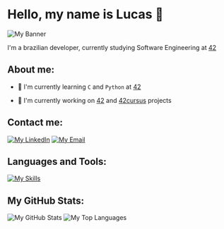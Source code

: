 # Hello, my name is Lucas 👋

![My Banner](https://i.pinimg.com/originals/e4/26/70/e426702edf874b181aced1e2fa5c6cde.gif)

I'm a brazilian developer, currently studying Software Engineering at [42](https://www.42sp.org.br/)

## About me:

- 🌱 I'm currently learning `C` and `Python` at [42](https://www.42sp.org.br/)

- 🚀 I'm currently working on [42](https://www.42sp.org.br/) and [42cursus]() projects

## Contact me:

[![My LinkedIn](https://img.shields.io/badge/-LinkedIn-0077B5?style=for-the-badge&logo=linkedin&logoColor=white)](https://www.linkedin.com/in/lsapacheco/)
[![My Email](https://img.shields.io/badge/-Email-000000?style=for-the-badge&logo=gmail&logoColor=white)](https://mail.google.com/mail/u/0/#inbox?compose=GTvVlcSKkVdFhFJXDqKxNfMHGlCRPdCTFZskhBsQBcQKwlDMQSLWnqbjRmKckSmLvPwwNTwvxjXNq)

## Languages and Tools:

[![My Skills](https://skills.thijs.gg/icons?i=linux,c,py,git,html,css)](https://skills.thijs.gg)

## My GitHub Stats:

![My GitHub Stats](https://github-readme-stats.vercel.app/api?username=LucasSAPacheco&show_icons=true&theme=dark)
![My Top Languages](https://github-readme-stats.vercel.app/api/top-langs/?username=LucasSAPacheco&layout=compact&theme=dark)
